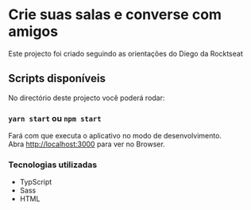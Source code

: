 # Crie suas salas e converse com amigos

Este projecto foi criado seguindo as orientações do Diego da Rocktseat

## Scripts disponíveis

No directório deste projecto você poderá rodar:

### `yarn start` ou `npm start`

Fará com que executa o aplicativo no modo de desenvolvimento.\
Abra [http://localhost:3000](http://localhost:3000) para ver no Browser.


### Tecnologias utilizadas
 - TypScript
 - Sass
 - HTML
